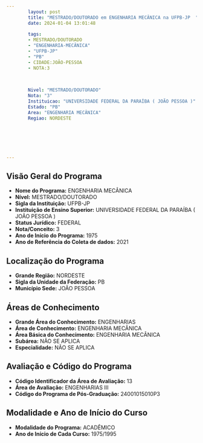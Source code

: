 ```yaml
---
        layout: post
        title: "MESTRADO/DOUTORADO em ENGENHARIA MECÂNICA na UFPB-JP  "
        date: 2024-01-04 13:01:48
     
        tags:
        - MESTRADO/DOUTORADO
        - "ENGENHARIA-MECÂNICA"
        - "UFPB-JP"
        - "PB"
        - CIDADE:JOÃO-PESSOA
        - NOTA:3
        
       

        Nivel: "MESTRADO/DOUTORADO"
        Nota: "3"
        Instituicao: "UNIVERSIDADE FEDERAL DA PARAÍBA ( JOÃO PESSOA )"
        Estado: "PB"
        Area: "ENGENHARIA MECÂNICA"
        Regiao: NORDESTE
        
        
        
        
        
        
---
```

## Visão Geral do Programa
- **Nome do Programa:** ENGENHARIA MECÂNICA
- **Nível:** MESTRADO/DOUTORADO
- **Sigla da Instituição:** UFPB-JP
- **Instituição de Ensino Superior:** UNIVERSIDADE FEDERAL DA PARAÍBA ( JOÃO PESSOA )
- **Status Jurídico:** FEDERAL
- **Nota/Conceito:** 3
- **Ano de Início do Programa:** 1975
- **Ano de Referência do Coleta de dados:** 2021

## Localização do Programa
- **Grande Região:** NORDESTE
- **Sigla da Unidade da Federação:** PB
- **Município Sede:** JOÃO PESSOA

## Áreas de Conhecimento
- **Grande Área do Conhecimento:** ENGENHARIAS
- **Área de Conhecimento:** ENGENHARIA MECÂNICA
- **Área Básica do Conhecimento:** ENGENHARIA MECÂNICA
- **Subárea:** NÃO SE APLICA
- **Especialidade:** NÃO SE APLICA

## Avaliação e Código do Programa
- **Código Identificador da Área de Avaliação:** 13
- **Área de Avaliação:** ENGENHARIAS III
- **Código do Programa de Pós-Graduação:** 24001015010P3


## Modalidade e Ano de Início do Curso
- **Modalidade do Programa:** ACADÊMICO
- **Ano de Início de Cada Curso:** 1975/1995
